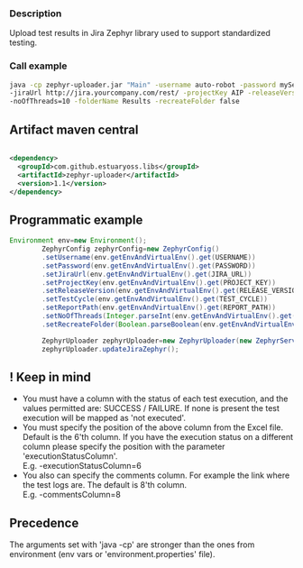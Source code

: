 ### Description

Upload test results in Jira Zephyr library used to support standardized testing.

### Call example

```bash
java -cp zephyr-uploader.jar "Main" -username auto-robot -password mySecretPasswd123! \
-jiraUrl http://jira.yourcompany.com/rest/ -projectKey AIP -releaseVersion 1.2-UP2020 -testCycle Regression -reportPath Regression_FTP.xls \
-noOfThreads=10 -folderName Results -recreateFolder false 
```

## Artifact maven central

```xml

<dependency>
  <groupId>com.github.estuaryoss.libs</groupId>
  <artifactId>zephyr-uploader</artifactId>
  <version>1.1</version>
</dependency>
```

## Programmatic example

```java
Environment env=new Environment();
        ZephyrConfig zephyrConfig=new ZephyrConfig()
        .setUsername(env.getEnvAndVirtualEnv().get(USERNAME))
        .setPassword(env.getEnvAndVirtualEnv().get(PASSWORD))
        .setJiraUrl(env.getEnvAndVirtualEnv().get(JIRA_URL))
        .setProjectKey(env.getEnvAndVirtualEnv().get(PROJECT_KEY))
        .setReleaseVersion(env.getEnvAndVirtualEnv().get(RELEASE_VERSION))
        .setTestCycle(env.getEnvAndVirtualEnv().get(TEST_CYCLE))
        .setReportPath(env.getEnvAndVirtualEnv().get(REPORT_PATH))
        .setNoOfThreads(Integer.parseInt(env.getEnvAndVirtualEnv().get(NO_OF_THREADS)))
        .setRecreateFolder(Boolean.parseBoolean(env.getEnvAndVirtualEnv().get(RECREATE_FOLDER)));

        ZephyrUploader zephyrUploader=new ZephyrUploader(new ZephyrService(zephyrConfig));
        zephyrUploader.updateJiraZephyr();
```

## ! Keep in mind

- You must have a column with the status of each test execution, and the values permitted are: SUCCESS / FAILURE. If
  none is present the test execution will be mapped as 'not executed'.
- You must specify the position of the above column from the Excel file. Default is the 6'th column. If you have the
  execution status on a different column please specify the position with the parameter 'executionStatusColumn'.   
  E.g. -executionStatusColumn=6
- You also can specify the comments column. For example the link where the test logs are. The default is 8'th column.   
  E.g. -commentsColumn=8

## Precedence

The arguments set with 'java -cp' are stronger than the ones from environment (env vars or 'environment.properties'
file).